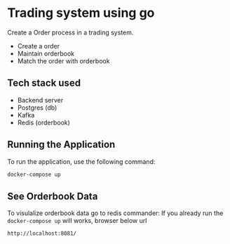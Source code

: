 # Trading system using go

Create a Order process in a trading system.
 - Create a order
 - Maintain orderbook
 - Match the order with orderbook

 Tech stack used
 --------------------
 - Backend server
 - Postgres (db)
 - Kafka
 - Redis (orderbook)

## Running the Application

To run the application, use the following command:

```bash
docker-compose up
```

## See Orderbook Data
To visulalize orderbook data go to redis commander:
If you already run the `docker-compose up` will works, browser below url

```bash
http://localhost:8081/
```
